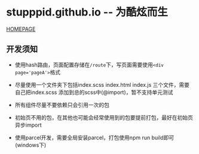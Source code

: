 # stupppid.github.io  -- 为酷炫而生

[HOMEPAGE](https://stupppid.github.io/dist)

## 开发须知

- 使用hash路由，页面配置存储在`/route`下，写页面需要使用`<div page='pageA'>`格式

- 尽量使用一个文件夹下包括index.scss  index.html  index.js 三个文件，需要自己把index.scss 添加到总的scss中(@import)，暂不支持单元测试

- 所有组件尽量不要依赖只会引用一次的包

- 初始页不用的包，在其他也可能会经常使用到的包要提前打包，最好在初始页异步import

- 使用parcel开发，需要全局安装parcel，打包使用npm run build即可(windows下)
